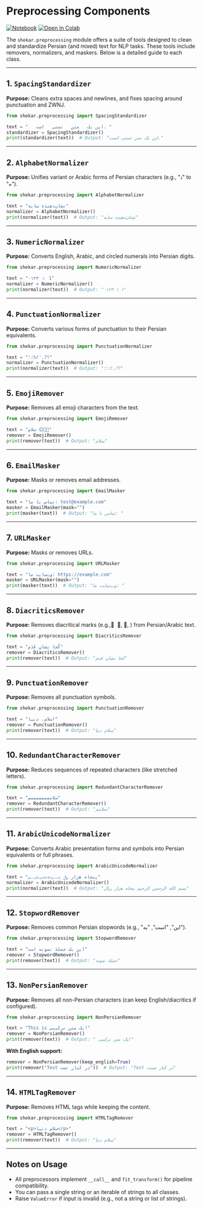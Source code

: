 # Preprocessing Components

[![Notebook](https://img.shields.io/badge/Notebook-Jupyter-00A693.svg)](examples/preprocessing.ipynb)  [![Open In Colab](https://colab.research.google.com/assets/colab-badge.svg)](https://colab.research.google.com/github/amirivojdan/shekar/blob/main/examples/preprocessing.ipynb)

The `shekar.preprocessing` module offers a suite of tools designed to clean and standardize Persian (and mixed) text for NLP tasks. These tools include removers, normalizers, and maskers. Below is a detailed guide to each class.

---

## 1. `SpacingStandardizer`
**Purpose:** Cleans extra spaces and newlines, and fixes spacing around punctuation and ZWNJ.

```python
from shekar.preprocessing import SpacingStandardizer

text = "   این یک   متن   تستی   است. "
standardizer = SpacingStandardizer()
print(standardizer(text))  # Output: "این یک متن تستی است."
```

---

## 2. `AlphabetNormalizer`
**Purpose:** Unifies variant or Arabic forms of Persian characters (e.g., "ۀ" to "ه").

```python
from shekar.preprocessing import AlphabetNormalizer

text = "نشان‌دهندة سایة"
normalizer = AlphabetNormalizer()
print(normalizer(text))  # Output: "نشان‌دهنده سایه"
```

---

## 3. `NumericNormalizer`
**Purpose:** Converts English, Arabic, and circled numerals into Persian digits.

```python
from shekar.preprocessing import NumericNormalizer

text = "٠١٢٣ ⒈ 1"
normalizer = NumericNormalizer()
print(normalizer(text))  # Output: "۰۱۲۳ ۱ ۱"
```

---

## 4. `PunctuationNormalizer`
**Purpose:** Converts various forms of punctuation to their Persian equivalents.

```python
from shekar.preprocessing import PunctuationNormalizer

text = "؟?،٬!%:؛"
normalizer = PunctuationNormalizer()
print(normalizer(text))  # Output: "؟؟،،!٪:؛"
```

---

## 5. `EmojiRemover`
**Purpose:** Removes all emoji characters from the text.

```python
from shekar.preprocessing import EmojiRemover

text = "سلام 😊🌹🎉"
remover = EmojiRemover()
print(remover(text))  # Output: "سلام"
```

---

## 6. `EmailMasker`
**Purpose:** Masks or removes email addresses.

```python
from shekar.preprocessing import EmailMasker

text = "تماس با ما: test@example.com"
masker = EmailMasker(mask="")
print(masker(text))  # Output: "تماس با ما: "
```

---

## 7. `URLMasker`
**Purpose:** Masks or removes URLs.

```python
from shekar.preprocessing import URLMasker

text = "وب‌سایت ما: https://example.com"
masker = URLMasker(mask="")
print(masker(text))  # Output: "وب‌سایت ما: "
```

---

## 8. `DiacriticsRemover`
**Purpose:** Removes diacritical marks (e.g., َ ,ِ ,ُ ) from Persian/Arabic text.

```python
from shekar.preprocessing import DiacriticsRemover

text = "کُجا نِشانِ قَدَم"
remover = DiacriticsRemover()
print(remover(text))  # Output: "کجا نشان قدم"
```

---

## 9. `PunctuationRemover`
**Purpose:** Removes all punctuation symbols.

```python
from shekar.preprocessing import PunctuationRemover

text = "سلام، دنیا!"
remover = PunctuationRemover()
print(remover(text))  # Output: "سلام دنیا"
```

---

## 10. `RedundantCharacterRemover`
**Purpose:** Reduces sequences of repeated characters (like stretched letters).

```python
from shekar.preprocessing import RedundantCharacterRemover

text = "سلاممممممممم"
remover = RedundantCharacterRemover()
print(remover(text))  # Output: "سلامم"
```

---

## 11. `ArabicUnicodeNormalizer`
**Purpose:** Converts Arabic presentation forms and symbols into Persian equivalents or full phrases.

```python
from shekar.preprocessing import ArabicUnicodeNormalizer

text = "﷽ پنجاه هزار ﷼"
normalizer = ArabicUnicodeNormalizer()
print(normalizer(text))  # Output: "بسم الله الرحمن الرحیم پنجاه هزار ریال"
```

---

## 12. `StopwordRemover`
**Purpose:** Removes common Persian stopwords (e.g., "این", "است", "به").

```python
from shekar.preprocessing import StopwordRemover

text = "این یک جملهٔ نمونه است"
remover = StopwordRemover()
print(remover(text))  # Output: "جملهٔ نمونه"
```

---

## 13. `NonPersianRemover`
**Purpose:** Removes all non-Persian characters (can keep English/diacritics if configured).

```python
from shekar.preprocessing import NonPersianRemover

text = "This is یک متن ترکیبی!"
remover = NonPersianRemover()
print(remover(text))  # Output: " یک متن ترکیبی!"
```

**With English support:**
```python
remover = NonPersianRemover(keep_english=True)
print(remover("Test در کنار تست"))  # Output: "Test در کنار تست"
```

---

## 14. `HTMLTagRemover`
**Purpose:** Removes HTML tags while keeping the content.

```python
from shekar.preprocessing import HTMLTagRemover

text = "<p>سلام دنیا</p>"
remover = HTMLTagRemover()
print(remover(text))  # Output: "سلام دنیا"
```

---

## Notes on Usage

- All preprocessors implement `__call__` and `fit_transform()` for pipeline compatibility.
- You can pass a single string or an iterable of strings to all classes.
- Raise `ValueError` if input is invalid (e.g., not a string or list of strings).